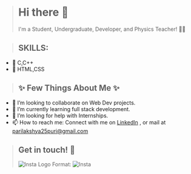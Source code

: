 > # Hi there 👋
> I'm a Student, Undergraduate, Developer, and Physics Teacher! 👩🏻


> ## SKILLS:
* 🥇 C,C++
* 🥇 HTML,CSS


> ## ✨ Few Things About Me ✨

* 👯 I’m looking to collaborate on Web Dev projects.
* 🌱 I’m currently learning full stack development.
* 🤔 I’m looking for help with Internships.
* 📫 How to reach me: Connect with me on [LinkedIn](linkedin.com/in/parilakshya-puri-3339031aa) , or mail at parilakshya25puri@gmail.com

> ## Get in touch! 🌈
> ![Insta Logo](https://www.google.com/imgres?imgurl=https%3A%2F%2Fimage.similarpng.com%2Fvery-thumbnail%2F2020%2F05%2FInstagram-logo-with-brush-PNG.png&imgrefurl=https%3A%2F%2Fsimilarpng.com%2Finstagram-logo-with-brush-png%2F&tbnid=Tk0Y-rRi8WMStM&vet=12ahUKEwjU2pv2ksHxAhV3ArcAHXNFBrUQMygWegUIARD1AQ..i&docid=5gKJ4R-GJ9NWtM&w=600&h=600&q=insta%20logo&safe=active&ved=2ahUKEwjU2pv2ksHxAhV3ArcAHXNFBrUQMygWegUIARD1AQ)
Format: ![Insta](https://www.instagram.com/piecesofpuri/?hl=en)
<!--
**ParilakshyaPuri/ParilakshyaPuri** is a ✨ _special_ ✨ repository because its `README.md` (this file) appears on your GitHub profile.

Here are some ideas to get you started:

- 🔭 I’m currently working on ...
- 🌱 I’m currently learning ...
- 👯 I’m looking to collaborate on ...
- 🤔 I’m looking for help with ...
- 💬 Ask me about ...
- 📫 How to reach me: ...
- 😄 Pronouns: ...
- ⚡ Fun fact: ...
-->
